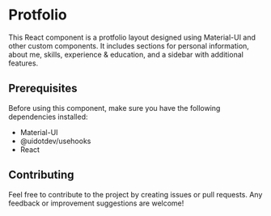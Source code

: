 
# Protfolio

This React component is a protfolio layout designed using Material-UI and other custom components. It includes sections for personal information, about me, skills, experience & education, and a sidebar with additional features.

## Prerequisites

Before using this component, make sure you have the following dependencies installed:

- Material-UI
- @uidotdev/usehooks
- React

## Contributing

Feel free to contribute to the project by creating issues or pull requests. Any feedback or improvement suggestions are welcome!
